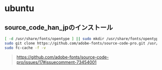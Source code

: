 # ubuntu #

## source_code_han_jpのインストール ##

```sh
[ -d /usr/share/fonts/opentype ] || sudo mkdir /usr/share/fonts/opentype
sudo git clone https://github.com/adobe-fonts/source-code-pro.git /usr/share/fonts/opentype/scp
sudo fc-cache -f -v
```
> https://github.com/adobe-fonts/source-code-pro/issues/17#issuecomment-73454001

